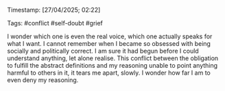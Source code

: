 Timestamp: [27/04/2025; 02:22] 

Tags: #conflict #self-doubt #grief 

I wonder which one is even the real voice, which one actually speaks for what I want. I cannot remember when I became so obsessed with being socially and politically correct. I am sure it had begun before I could understand anything, let alone realise. This conflict between the obligation to fulfill the abstract definitions and my reasoning unable to point anything harmful to others in it, it tears me apart, slowly. I wonder how far I am to even deny my reasoning.
